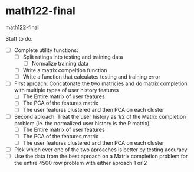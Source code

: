 # math122-final
math122-final

Stuff to do:

- [ ] Complete utility functions:
  - [ ] Split ratings into testing and training data
    - [ ] Normalize training data 
  - [ ] Write a matrix compeltion function
  - [ ] Write a function that calculates testing and training error 
- [ ] First aproach: Concatonate the two matricies and do matrix completion with multiple types of user history features
  - [ ] The Entire matrix of user features 
  - [ ] The PCA of the features matrix 
  - [ ] The user features clustered and then PCA on each cluster 
- [ ] Second aproach: Treat the user history as 1/2 of the Matrix completion problem (ie. the normalized user history is the P matrix)
  - [ ] The Entire matrix of user features 
  - [ ] The PCA of the features matrix 
  - [ ] The user features clustered and then PCA on each cluster
- [ ] Pick which ever one of the two aproaches is better by testing accuracy
- [ ] Use the data from the best aproach on a Matrix completion problem for the entire 4500 row problem with either aproach 1 or 2
